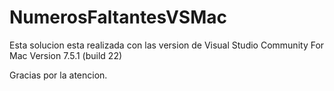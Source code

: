 # NumerosFaltantesVSMac

Esta solucion esta realizada con las version de Visual Studio Community For Mac Version 7.5.1 (build 22)

Gracias por la atencion.
